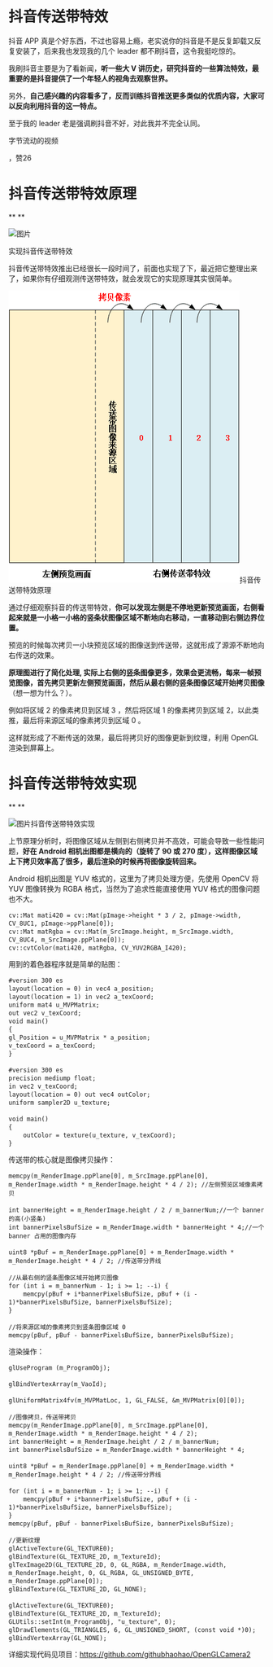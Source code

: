 # 抖音传送带特效

抖音 APP 真是个好东西，不过也容易上瘾，老实说你的抖音是不是反复卸载又反复安装了，后来我也发现我的几个 leader 都不刷抖音，这令我挺吃惊的。



我刷抖音主要是为了看新闻，**听一些大 V 讲历史，研究抖音的一些算法特效，最重要的是抖音提供了一个年轻人的视角去观察世界。**



另外，**自己感兴趣的内容看多了，反而训练抖音推送更多类似的优质内容，大家可以反向利用抖音的这一特点。**



至于我的 leader 老是强调刷抖音不好，对此我并不完全认同。



字节流动的视频

，赞26



# **抖音传送带特效原理**

**
**

![图片](assets/034_抖音传送带特效/640.gif)

实现抖音传送带特效





抖音传送带特效推出已经很长一段时间了，前面也实现了下，最近把它整理出来了，如果你有仔细观测传送带特效，就会发现它的实现原理其实很简单。



![图片](assets/034_抖音传送带特效/640-1702034979243-527.png)抖音传送带特效原理

通过仔细观察抖音的传送带特效，**你可以发现左侧是不停地更新预览画面，右侧看起来就是一小格一小格的竖条状图像区域不断地向右移动，一直移动到右侧边界位置。**



预览的时候每次拷贝一小块预览区域的图像送到传送带，这就形成了源源不断地向右传送的效果。



**原理图进行了简化处理, 实际上右侧的竖条图像更多，效果会更流畅，每来一帧预览图像，首先拷贝更新左侧预览画面，然后从最右侧的竖条图像区域开始拷贝图像**（想一想为什么？）。



例如将区域 2 的像素拷贝到区域 3 ，然后将区域 1 的像素拷贝到区域 2，以此类推，最后将来源区域的像素拷贝到区域 0 。



这样就形成了不断传送的效果，最后将拷贝好的图像更新到纹理，利用 OpenGL 渲染到屏幕上。



# **抖音传送带特效实现**

**
**

![图片](assets/034_抖音传送带特效/640-1702034979243-528.gif)抖音传送带特效实现

上节原理分析时，将图像区域从左侧到右侧拷贝并不高效，可能会导致一些性能问题，**好在 Android 相机出图都是横向的（旋转了 90 或 270 度），这样图像区域上下拷贝效率高了很多，最后渲染的时候再将图像旋转回来。**



Android 相机出图是 YUV 格式的，这里为了拷贝处理方便，先使用 OpenCV 将 YUV 图像转换为 RGBA 格式，当然为了追求性能直接使用 YUV 格式的图像问题也不大。



```
cv::Mat mati420 = cv::Mat(pImage->height * 3 / 2, pImage->width, CV_8UC1, pImage->ppPlane[0]);
cv::Mat matRgba = cv::Mat(m_SrcImage.height, m_SrcImage.width, CV_8UC4, m_SrcImage.ppPlane[0]);
cv::cvtColor(mati420, matRgba, CV_YUV2RGBA_I420);
```



用到的着色器程序就是简单的贴图：



```
#version 300 es
layout(location = 0) in vec4 a_position;
layout(location = 1) in vec2 a_texCoord;
uniform mat4 u_MVPMatrix;
out vec2 v_texCoord;
void main()
{
gl_Position = u_MVPMatrix * a_position;
v_texCoord = a_texCoord;
}

#version 300 es
precision mediump float;
in vec2 v_texCoord;
layout(location = 0) out vec4 outColor;
uniform sampler2D u_texture;

void main()
{
    outColor = texture(u_texture, v_texCoord);
}
```



传送带的核心就是图像拷贝操作：



```
memcpy(m_RenderImage.ppPlane[0], m_SrcImage.ppPlane[0], m_RenderImage.width * m_RenderImage.height * 4 / 2); //左侧预览区域像素拷贝

int bannerHeight = m_RenderImage.height / 2 / m_bannerNum;//一个 banner 的高(小竖条)
int bannerPixelsBufSize = m_RenderImage.width * bannerHeight * 4;//一个 banner 占用的图像内存

uint8 *pBuf = m_RenderImage.ppPlane[0] + m_RenderImage.width * m_RenderImage.height * 4 / 2; //传送带分界线

//从最右侧的竖条图像区域开始拷贝图像
for (int i = m_bannerNum - 1; i >= 1; --i) {
    memcpy(pBuf + i*bannerPixelsBufSize, pBuf + (i - 1)*bannerPixelsBufSize, bannerPixelsBufSize);
}

//将来源区域的像素拷贝到竖条图像区域 0
memcpy(pBuf, pBuf - bannerPixelsBufSize, bannerPixelsBufSize);
```



渲染操作：



```
glUseProgram (m_ProgramObj);

glBindVertexArray(m_VaoId);

glUniformMatrix4fv(m_MVPMatLoc, 1, GL_FALSE, &m_MVPMatrix[0][0]);

//图像拷贝，传送带拷贝
memcpy(m_RenderImage.ppPlane[0], m_SrcImage.ppPlane[0], m_RenderImage.width * m_RenderImage.height * 4 / 2);
int bannerHeight = m_RenderImage.height / 2 / m_bannerNum;
int bannerPixelsBufSize = m_RenderImage.width * bannerHeight * 4;

uint8 *pBuf = m_RenderImage.ppPlane[0] + m_RenderImage.width * m_RenderImage.height * 4 / 2; //传送带分界线

for (int i = m_bannerNum - 1; i >= 1; --i) {
    memcpy(pBuf + i*bannerPixelsBufSize, pBuf + (i - 1)*bannerPixelsBufSize, bannerPixelsBufSize);
}
memcpy(pBuf, pBuf - bannerPixelsBufSize, bannerPixelsBufSize);

//更新纹理
glActiveTexture(GL_TEXTURE0);
glBindTexture(GL_TEXTURE_2D, m_TextureId);
glTexImage2D(GL_TEXTURE_2D, 0, GL_RGBA, m_RenderImage.width, m_RenderImage.height, 0, GL_RGBA, GL_UNSIGNED_BYTE, m_RenderImage.ppPlane[0]);
glBindTexture(GL_TEXTURE_2D, GL_NONE);

glActiveTexture(GL_TEXTURE0);
glBindTexture(GL_TEXTURE_2D, m_TextureId);
GLUtils::setInt(m_ProgramObj, "u_texture", 0);
glDrawElements(GL_TRIANGLES, 6, GL_UNSIGNED_SHORT, (const void *)0);
glBindVertexArray(GL_NONE);
```



详细实现代码见项目：https://github.com/githubhaohao/OpenGLCamera2